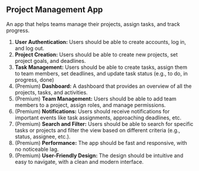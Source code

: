 ## Project Management App
An app that helps teams manage their projects, assign tasks, and track progress.

1. **User Authentication:** Users should be able to create accounts, log in, and log out.
2. **Project Creation:** Users should be able to create new projects, set project goals, and deadlines.
3. **Task Management:** Users should be able to create tasks, assign them to team members, set deadlines, and update task status (e.g., to do, in progress, done)
4. (Premium) **Dashboard:** A dashboard that provides an overview of all the projects, tasks, and activities. 
5. (Premium) **Team Management:** Users should be able to add team members to a project, assign roles, and manage permissions.
6. (Premium) **Notifications:** Users should receive notifications for important events like task assignments, approaching deadlines, etc.
7. (Premium) **Search and Filter:** Users should be able to search for specific tasks or projects and filter the view based on different criteria (e.g., status, assignee, etc.).
8. (Premium) **Performance:** The app should be fast and responsive, with no noticeable lag.
9. (Premium) **User-Friendly Design:** The design should be intuitive and easy to navigate, with a clean and modern interface.